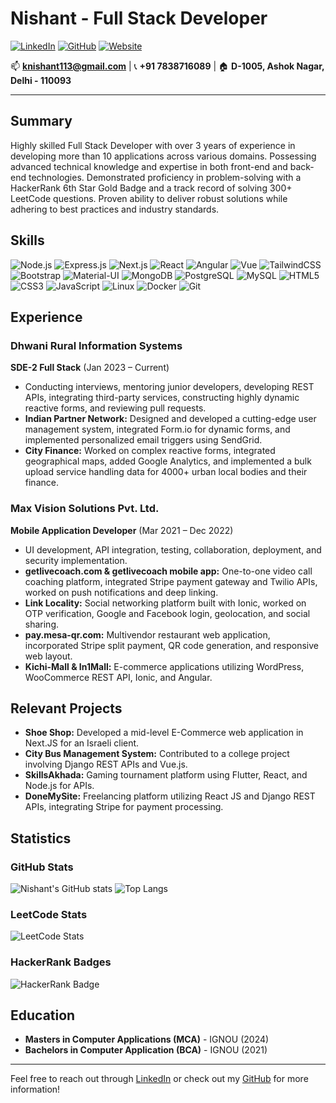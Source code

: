 # Nishant - Full Stack Developer

[![LinkedIn](https://img.shields.io/badge/LinkedIn-Profile-blue)](https://www.linkedin.com/in/nishant)
[![GitHub](https://img.shields.io/github/followers/nishanttheprogrammer?label=Follow&style=social)](https://github.com/nishanttheprogrammer)
[![Website](https://img.shields.io/badge/Website-nishanttheprogrammer.com-red)](http://nishanttheprogrammer.com)

📫 **knishant113@gmail.com** | 📞 **+91 7838716089** | 🏠 **D-1005, Ashok Nagar, Delhi - 110093**

---

## Summary

Highly skilled Full Stack Developer with over 3 years of experience in developing more than 10 applications across various domains. Possessing advanced technical knowledge and expertise in both front-end and back-end technologies. Demonstrated proficiency in problem-solving with a HackerRank 6th Star Gold Badge and a track record of solving 300+ LeetCode questions. Proven ability to deliver robust solutions while adhering to best practices and industry standards.

## Skills

![Node.js](https://img.shields.io/badge/Node.js-339933?style=flat&logo=node.js&logoColor=white)
![Express.js](https://img.shields.io/badge/Express.js-000000?style=flat&logo=express&logoColor=white)
![Next.js](https://img.shields.io/badge/Next.js-000000?style=flat&logo=next.js&logoColor=white)
![React](https://img.shields.io/badge/React-20232A?style=flat&logo=react&logoColor=61DAFB)
![Angular](https://img.shields.io/badge/Angular-DD0031?style=flat&logo=angular&logoColor=white)
![Vue](https://img.shields.io/badge/Vue.js-4FC08D?style=flat&logo=vue.js&logoColor=white)
![TailwindCSS](https://img.shields.io/badge/Tailwind_CSS-38B2AC?style=flat&logo=tailwind-css&logoColor=white)
![Bootstrap](https://img.shields.io/badge/Bootstrap-563D7C?style=flat&logo=bootstrap&logoColor=white)
![Material-UI](https://img.shields.io/badge/Material--UI-0081CB?style=flat&logo=material-ui&logoColor=white)
![MongoDB](https://img.shields.io/badge/MongoDB-47A248?style=flat&logo=mongodb&logoColor=white)
![PostgreSQL](https://img.shields.io/badge/PostgreSQL-336791?style=flat&logo=postgresql&logoColor=white)
![MySQL](https://img.shields.io/badge/MySQL-4479A1?style=flat&logo=mysql&logoColor=white)
![HTML5](https://img.shields.io/badge/HTML5-E34F26?style=flat&logo=html5&logoColor=white)
![CSS3](https://img.shields.io/badge/CSS3-1572B6?style=flat&logo=css3&logoColor=white)
![JavaScript](https://img.shields.io/badge/JavaScript-F7DF1E?style=flat&logo=javascript&logoColor=black)
![Linux](https://img.shields.io/badge/Linux-FCC624?style=flat&logo=linux&logoColor=black)
![Docker](https://img.shields.io/badge/Docker-2496ED?style=flat&logo=docker&logoColor=white)
![Git](https://img.shields.io/badge/Git-F05032?style=flat&logo=git&logoColor=white)

## Experience

### Dhwani Rural Information Systems
**SDE-2 Full Stack** (Jan 2023 – Current)
- Conducting interviews, mentoring junior developers, developing REST APIs, integrating third-party services, constructing highly dynamic reactive forms, and reviewing pull requests.
- **Indian Partner Network:** Designed and developed a cutting-edge user management system, integrated Form.io for dynamic forms, and implemented personalized email triggers using SendGrid.
- **City Finance:** Worked on complex reactive forms, integrated geographical maps, added Google Analytics, and implemented a bulk upload service handling data for 4000+ urban local bodies and their finance.

### Max Vision Solutions Pvt. Ltd.
**Mobile Application Developer** (Mar 2021 – Dec 2022)
- UI development, API integration, testing, collaboration, deployment, and security implementation.
- **getlivecoach.com & getlivecoach mobile app:** One-to-one video call coaching platform, integrated Stripe payment gateway and Twilio APIs, worked on push notifications and deep linking.
- **Link Locality:** Social networking platform built with Ionic, worked on OTP verification, Google and Facebook login, geolocation, and social sharing.
- **pay.mesa-qr.com:** Multivendor restaurant web application, incorporated Stripe split payment, QR code generation, and responsive web layout.
- **Kichi-Mall & In1Mall:** E-commerce applications utilizing WordPress, WooCommerce REST API, Ionic, and Angular.

## Relevant Projects

- **Shoe Shop:** Developed a mid-level E-Commerce web application in Next.JS for an Israeli client.
- **City Bus Management System:** Contributed to a college project involving Django REST APIs and Vue.js.
- **SkillsAkhada:** Gaming tournament platform using Flutter, React, and Node.js for APIs.
- **DoneMySite:** Freelancing platform utilizing React JS and Django REST APIs, integrating Stripe for payment processing.

## Statistics

### GitHub Stats
![Nishant's GitHub stats](https://github-readme-stats.vercel.app/api?username=nishanttheprogrammer&show_icons=true&theme=radical)
![Top Langs](https://github-readme-stats.vercel.app/api/top-langs/?username=nishanttheprogrammer&layout=compact&theme=radical)

### LeetCode Stats
![LeetCode Stats](https://leetcode-stats-api.herokuapp.com/users/knishant113?theme=dark)

### HackerRank Badges
![HackerRank Badge](https://img.shields.io/badge/6th%20Star-Gold-yellowgreen)

## Education

- **Masters in Computer Applications (MCA)** - IGNOU (2024)
- **Bachelors in Computer Application (BCA)** - IGNOU (2021)

---

Feel free to reach out through [LinkedIn](https://www.linkedin.com/in/nishant) or check out my [GitHub](https://github.com/nishanttheprogrammer) for more information!
